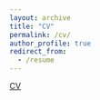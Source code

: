 ```yaml
---
layout: archive
title: "CV"
permalink: /cv/
author_profile: true
redirect_from:
  - /resume
---
```

[CV](https://risteskasimona.github.io/files/CV/CVSimona-Risteska-updated.pdf)
